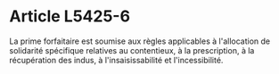 # Article L5425-6

La prime forfaitaire est soumise aux règles applicables à l'allocation de solidarité spécifique relatives au contentieux, à la prescription, à la récupération des indus, à l'insaisissabilité et l'incessibilité.
